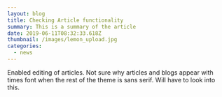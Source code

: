 ```yaml
---
layout: blog
title: Checking Article functionality
summary: This is a summary of the article
date: 2019-06-11T08:32:33.618Z
thumbnail: /images/lemon_upload.jpg
categories:
  - news
---
```

Enabled editing of articles. Not sure why articles and blogs appear with times font when the rest of the theme is sans serif. Will have to look into this.
